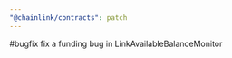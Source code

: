 ```yaml
---
"@chainlink/contracts": patch
---
```


#bugfix
fix a funding bug in LinkAvailableBalanceMonitor
